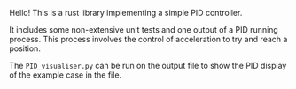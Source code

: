 Hello!
This is a rust library implementing a simple PID controller.

It includes some non-extensive unit tests and one output of a PID running process. This process involves the control of acceleration to try and reach a position.

The `PID_visualiser.py` can be run on the output file to show the PID display of the example case in the file.